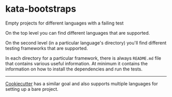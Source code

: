 # kata-bootstraps

Empty projects for different languages with a failing test

On the top level you can find different languages that are supported.

On the second level (in a particular language's directory) you'll find
different testing frameworks that are supported.

In each directory for a particular framework, there is always `README.md` file
that contains various useful information. At minimum it contains the
information on how to install the dependencies and run the tests.

----
[Cookiecutter](https://github.com/audreyr/cookiecutter) has a similar goal and also supports multiple languages for setting up a bare project.
